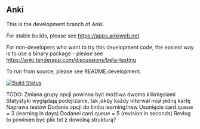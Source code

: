 Anki
-------------------------------------

This is the development branch of Anki.

For stable builds, please see https://apps.ankiweb.net.

For non-developers who want to try this development code,
the easiest way is to use a binary package - please see
https://anki.tenderapp.com/discussions/beta-testing

To run from source, please see README.development.

[![Build Status](https://travis-ci.org/dae/anki.svg?branch=master)](https://travis-ci.org/dae/anki)



TODO:
Zmiana grupy opcji powinna być możliwa dwoma kliknięciami
Statystyki wyglądają podejrzanie, tak jakby każdy interwał miał jedną kartę
Naprawa testów
Dodanie opcji do limitu learning/new
Usunięcie card.queue = 3 (learning in days)
Dodanei card.queue = 5 (revision in seconds)
Revlog to powinien być plik txt z dowolną strukturą?